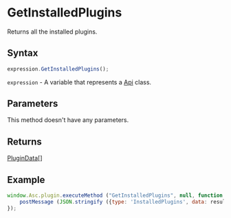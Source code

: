 # GetInstalledPlugins

Returns all the installed plugins.

## Syntax

```javascript
expression.GetInstalledPlugins();
```

`expression` - A variable that represents a [Api](../Api.md) class.

## Parameters

This method doesn't have any parameters.

## Returns

[PluginData](../../Enumeration/PluginData.md)[]

## Example

```javascript editor-docx
window.Asc.plugin.executeMethod ("GetInstalledPlugins", null, function (result) {
    postMessage (JSON.stringify ({type: 'InstalledPlugins', data: result }));
});
```

